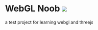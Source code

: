 <h1>WebGL Noob
    <a href="https://travis-ci.com/Dabaitu2/WebGL_Noob">
       <img src="https://travis-ci.com/Dabaitu2/WebGL_Noob.svg?branch=master">
    </a>
</h1>

<p>
    a test project for learning webgl and threejs
</p>
